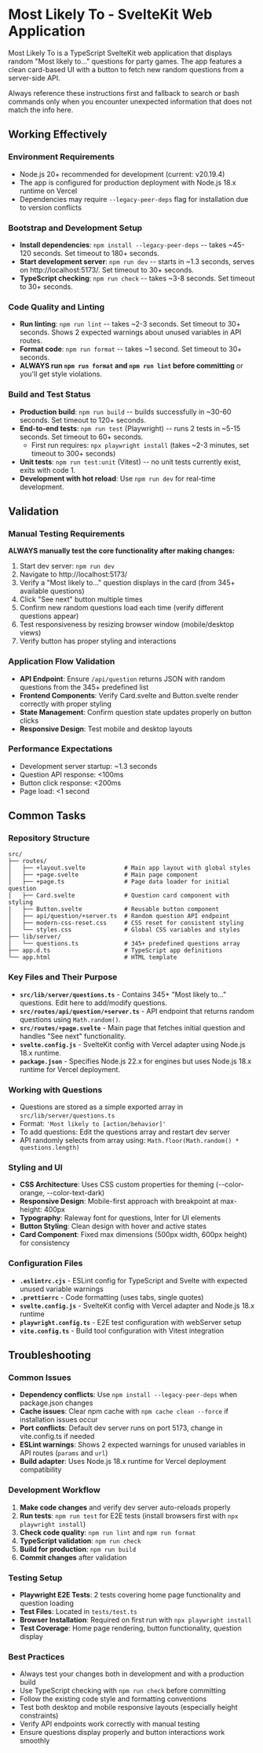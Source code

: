 # Most Likely To - SvelteKit Web Application

Most Likely To is a TypeScript SvelteKit web application that displays random "Most likely to..." questions for party games. The app features a clean card-based UI with a button to fetch new random questions from a server-side API.

Always reference these instructions first and fallback to search or bash commands only when you encounter unexpected information that does not match the info here.

## Working Effectively

### Environment Requirements

- Node.js 20+ recommended for development (current: v20.19.4)
- The app is configured for production deployment with Node.js 18.x runtime on Vercel
- Dependencies may require `--legacy-peer-deps` flag for installation due to version conflicts

### Bootstrap and Development Setup

- **Install dependencies**: `npm install --legacy-peer-deps` -- takes ~45-120 seconds. Set timeout to 180+ seconds.
- **Start development server**: `npm run dev` -- starts in ~1.3 seconds, serves on http://localhost:5173/. Set timeout to 30+ seconds.
- **TypeScript checking**: `npm run check` -- takes ~3-8 seconds. Set timeout to 30+ seconds.

### Code Quality and Linting

- **Run linting**: `npm run lint` -- takes ~2-3 seconds. Set timeout to 30+ seconds. Shows 2 expected warnings about unused variables in API routes.
- **Format code**: `npm run format` -- takes ~1 second. Set timeout to 30+ seconds.
- **ALWAYS run `npm run format` and `npm run lint` before committing** or you'll get style violations.

### Build and Test Status

- **Production build**: `npm run build` -- builds successfully in ~30-60 seconds. Set timeout to 120+ seconds.
- **End-to-end tests**: `npm run test` (Playwright) -- runs 2 tests in ~5-15 seconds. Set timeout to 60+ seconds.
  - First run requires: `npx playwright install` (takes ~2-3 minutes, set timeout to 300+ seconds)
- **Unit tests**: `npm run test:unit` (Vitest) -- no unit tests currently exist, exits with code 1.
- **Development with hot reload**: Use `npm run dev` for real-time development.

## Validation

### Manual Testing Requirements

**ALWAYS manually test the core functionality after making changes:**

1. Start dev server: `npm run dev`
2. Navigate to http://localhost:5173/
3. Verify a "Most likely to..." question displays in the card (from 345+ available questions)
4. Click "See next" button multiple times
5. Confirm new random questions load each time (verify different questions appear)
6. Test responsiveness by resizing browser window (mobile/desktop views)
7. Verify button has proper styling and interactions

### Application Flow Validation

- **API Endpoint**: Ensure `/api/question` returns JSON with random questions from the 345+ predefined list
- **Frontend Components**: Verify Card.svelte and Button.svelte render correctly with proper styling
- **State Management**: Confirm question state updates properly on button clicks
- **Responsive Design**: Test mobile and desktop layouts

### Performance Expectations

- Development server startup: ~1.3 seconds
- Question API response: <100ms
- Button click response: <200ms
- Page load: <1 second

## Common Tasks

### Repository Structure

```
src/
├── routes/
│   ├── +layout.svelte           # Main app layout with global styles
│   ├── +page.svelte             # Main page component
│   ├── +page.ts                 # Page data loader for initial question
│   ├── Card.svelte              # Question card component with styling
│   ├── Button.svelte            # Reusable button component
│   ├── api/question/+server.ts  # Random question API endpoint
│   ├── modern-css-reset.css     # CSS reset for consistent styling
│   └── styles.css               # Global CSS variables and styles
├── lib/server/
│   └── questions.ts             # 345+ predefined questions array
├── app.d.ts                     # TypeScript app definitions
└── app.html                     # HTML template
```

### Key Files and Their Purpose

- **`src/lib/server/questions.ts`** - Contains 345+ "Most likely to..." questions. Edit here to add/modify questions.
- **`src/routes/api/question/+server.ts`** - API endpoint that returns random questions using `Math.random()`.
- **`src/routes/+page.svelte`** - Main page that fetches initial question and handles "See next" functionality.
- **`svelte.config.js`** - SvelteKit config with Vercel adapter using Node.js 18.x runtime.
- **`package.json`** - Specifies Node.js 22.x for engines but uses Node.js 18.x runtime for Vercel deployment.

### Working with Questions

- Questions are stored as a simple exported array in `src/lib/server/questions.ts`
- Format: `'Most likely to [action/behavior]'`
- To add questions: Edit the questions array and restart dev server
- API randomly selects from array using: `Math.floor(Math.random() * questions.length)`

### Styling and UI

- **CSS Architecture**: Uses CSS custom properties for theming (--color-orange, --color-text-dark)
- **Responsive Design**: Mobile-first approach with breakpoint at max-height: 400px
- **Typography**: Raleway font for questions, Inter for UI elements
- **Button Styling**: Clean design with hover and active states
- **Card Component**: Fixed max dimensions (500px width, 600px height) for consistency

### Configuration Files

- **`.eslintrc.cjs`** - ESLint config for TypeScript and Svelte with expected unused variable warnings
- **`.prettierrc`** - Code formatting (uses tabs, single quotes)
- **`svelte.config.js`** - SvelteKit config with Vercel adapter and Node.js 18.x runtime
- **`playwright.config.ts`** - E2E test configuration with webServer setup
- **`vite.config.ts`** - Build tool configuration with Vitest integration

## Troubleshooting

### Common Issues

- **Dependency conflicts**: Use `npm install --legacy-peer-deps` when package.json changes
- **Cache issues**: Clear npm cache with `npm cache clean --force` if installation issues occur
- **Port conflicts**: Default dev server runs on port 5173, change in vite.config.ts if needed
- **ESLint warnings**: Shows 2 expected warnings for unused variables in API routes (`params` and `url`)
- **Build adapter**: Uses Node.js 18.x runtime for Vercel deployment compatibility

### Development Workflow

1. **Make code changes** and verify dev server auto-reloads properly
2. **Run tests**: `npm run test` for E2E tests (install browsers first with `npx playwright install`)
3. **Check code quality**: `npm run lint` and `npm run format`
4. **TypeScript validation**: `npm run check`
5. **Build for production**: `npm run build`
6. **Commit changes** after validation

### Testing Setup

- **Playwright E2E Tests**: 2 tests covering home page functionality and question loading
- **Test Files**: Located in `tests/test.ts`
- **Browser Installation**: Required on first run with `npx playwright install`
- **Test Coverage**: Home page rendering, button functionality, question display

### Best Practices

- Always test your changes both in development and with a production build
- Use TypeScript checking with `npm run check` before committing
- Follow the existing code style and formatting conventions
- Test both desktop and mobile responsive layouts (especially height constraints)
- Verify API endpoints work correctly with manual testing
- Ensure questions display properly and button interactions work smoothly
